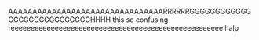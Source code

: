 AAAAAAAAAAAAAAAAAAAAAAAAAAAAAAAARRRRRRGGGGGGGGGGGGGGGGGGGGGGGGGGGGHHHH this so confusing reeeeeeeeeeeeeeeeeeeeeeeeeeeeeeeeeeeeeeeeeeeeeeeeeeeee halp
